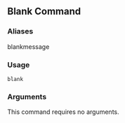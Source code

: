 ## Blank Command

### Aliases

blankmessage

### Usage

`blank`

### Arguments

This command requires no arguments.